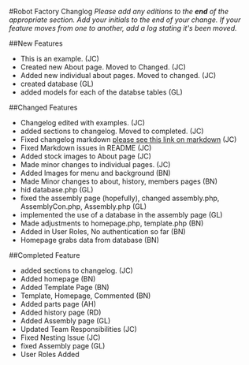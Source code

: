 #Robot Factory Changlog
_Please add any editions to the __end__ of the appropriate section. Add your initials to the end of your change._
_If your feature moves from one to another, add a log stating it's been moved._

##New Features
* This is an example. (JC)
* Created new About page. Moved to Changed. (JC)
* Added new individual about pages. Moved to changed. (JC)
* created database (GL)
* added models for each of the databse tables (GL)

##Changed Features
* Changelog edited with examples. (JC)
* added sections to changelog. Moved to completed. (JC)
* Fixed changelog markdown [please see this link on markdown](https://guides.github.com/features/mastering-markdown/) (JC)
* Fixed Markdown issues in README (JC)
* Added stock images to About page (JC)
* Made minor changes to individual pages. (JC)
* Added Images for menu and background (BN)
* Made Minor changes to about, history, members pages (BN)
* hid database.php (GL)
* fixed the assembly page (hopefully), changed assembly.php, AssemblyCon.php, Assembly.php (GL)
* implemented the use of a database in the assembly page (GL)
* Made adjustments to homepage.php, template.php (BN)
* Added in User Roles, No authentication so far (BN)
* Homepage grabs data from database (BN)

##Completed Feature
* added sections to changelog. (JC)
* Added homepage (BN)
* Added Template Page (BN)
* Template, Homepage, Commented (BN)
* Added parts page (AH)
* Added history page (RD)
* Added Assembly page (GL)
* Updated Team Responsibilities (JC)
* Fixed Nesting Issue (JC)
* fixed Assembly page (GL)
* User Roles Added